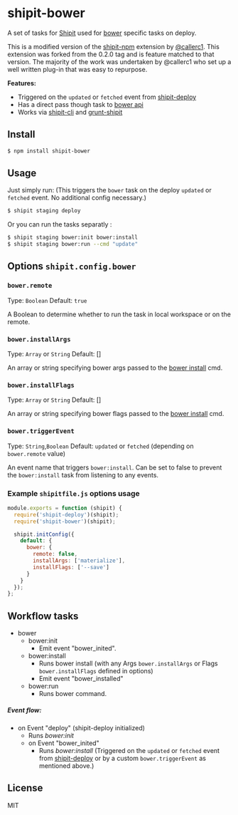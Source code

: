 # shipit-bower

A set of tasks for [Shipit](https://github.com/shipitjs/shipit) used for [bower](https://bower.io/) specific tasks on deploy.

This is a modified version of the [shipit-npm](https://github.com/callerc1/shipit-npm) extension by [@callerc1](https://github.com/callerc1). This extension was forked from the 0.2.0 tag and is feature matched to that version. The majority of the work was undertaken by @callerc1 who set up a well written plug-in that was easy to repurpose.

**Features:**

- Triggered on the `updated` or `fetched` event from [shipit-deploy](https://github.com/shipitjs/shipit-deploy)
- Has a direct pass though task to [bower api](http://bower.io/docs/api/)
- Works via [shipit-cli](https://github.com/shipitjs/shipit) and [grunt-shipit](https://github.com/shipitjs/grunt-shipit)

## Install

```sh
$ npm install shipit-bower
```

## Usage

Just simply run: (This triggers the `bower` task on the deploy `updated` or `fetched` event. No additional config necessary.)

```sh
$ shipit staging deploy

```

Or you can run the tasks separatly :

```sh
$ shipit staging bower:init bower:install
$ shipit staging bower:run --cmd "update"

```

## Options `shipit.config.bower`

### `bower.remote`

Type: `Boolean`
Default: `true`

A Boolean to determine whether to run the task in local workspace or on the remote.

### `bower.installArgs`

Type: `Array` or `String`
Default: []

An array or string specifying bower args passed to the [bower install](http://bower.io/docs/api/#install) cmd.

### `bower.installFlags`

Type: `Array` or `String`
Default: []

An array or string specifying bower flags passed to the [bower install](http://bower.io/docs/api/#install) cmd.

### `bower.triggerEvent`

Type: `String`,`Boolean`
Default: `updated` or `fetched` (depending on `bower.remote` value)

An event name that triggers `bower:install`. Can be set to false to prevent the `bower:install` task from listening to any events.

### Example `shipitfile.js` options usage

```js
module.exports = function (shipit) {
  require('shipit-deploy')(shipit);
  require('shipit-bower')(shipit);

  shipit.initConfig({
    default: {
      bower: {
        remote: false,
        installArgs: ['materialize'],
        installFlags: ['--save']
      }
    }
  });
};
```

## Workflow tasks

- bower
  - bower:init
      - Emit event "bower_inited".
  - bower:install
    - Runs bower install (with any Args `bower.installArgs` or Flags `bower.installFlags` defined in options)
    - Emit event "bower_installed"
  - bower:run
      - Runs bower command.

##### Event flow:

- on Event "deploy" (shipit-deploy initialized)
  - Runs *bower:init*
  - on Event "bower_inited"
    - Runs *bower:install* (Triggered on the `updated` or `fetched` event from [shipit-deploy](https://github.com/shipitjs/shipit-deploy) or by a custom `bower.triggerEvent` as mentioned above.)

## License

MIT
